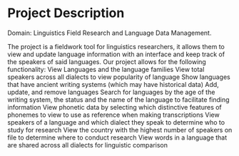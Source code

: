 # Project Description
Domain: Linguistics Field Research and Language Data Management.


The project is a fieldwork tool for linguistics researchers, it allows them to view and update language information with an interface and keep track of the speakers of said languages. Our project allows for the following functionality:
View Languages and the language families
View total speakers across all dialects to view popularity of language
Show languages that have ancient writing systems (which may have historical data)
Add, update, and remove languages
Search for languages by the age of the writing system, the status and the name of the language to facilitate finding information
View phonetic data by selecting which distinctive features of phonemes to view to use as reference when making transcriptions
View speakers of a language and which dialect they speak to determine who to study for research
View the country with the highest number of speakers on file to determine where to conduct research
View words in a language that are shared across all dialects for linguistic comparison
